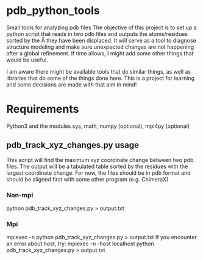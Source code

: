 # pdb_python_tools
Small tools for analyzing pdb files
The objective of this project is to set up a python script that reads in two pdb files and outputs the atoms/residues sorted by the Å they have been displaced. It will serve as a tool to diagnose structure modeling and make sure unexpected changes are not happening after a global refinement.
If time allows, I might add some other things that would be useful.

I am aware there might be available tools that do similar things, as well as libraries that do some of the things done here. This is a project for learning and some decisions are made with that aim in mind!

# Requirements
Python3 and the modules sys, math, numpy (optional), mpi4py (optional)

## pdb_track_xyz_changes.py usage
This script will find the maximum xyz coordinate change between two pdb files. The output will be a tabulated table sorted by the residues with the largest coordinate change.
For now, the files should be in pdb format and should be aligned first with some other program (e.g. ChimeraX)
### Non-mpi
python pdb_track_xyz_changes.py <filename1> <filename2> > output.txt
### Mpi
mpiexec -n <number of mpi processes> python pdb_track_xyz_changes.py <filename1> <filename2> > output.txt
If you encounter an error about host, try:
mpiexec -n <number of mpi processes> -host localhost python pdb_track_xyz_changes.py <filename1> <filename2> > output.txt
